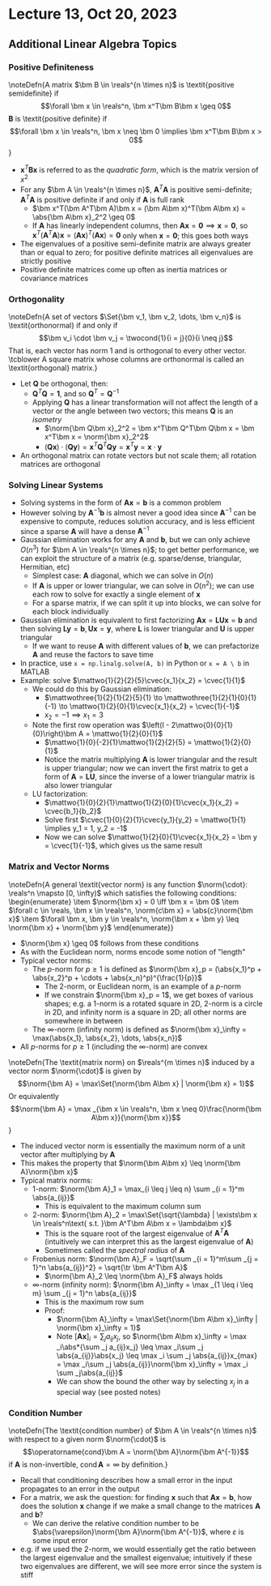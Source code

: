 # Lecture 13, Oct 20, 2023

## Additional Linear Algebra Topics

### Positive Definiteness

\noteDefn{A matrix $\bm B \in \reals^{n \times n}$ is \textit{positive semidefinite} if $$\forall \bm x \in \reals^n, \bm x^T\bm B\bm x \geq 0$$
$\bm B$ is \textit{positive definite} if $$\forall \bm x \in \reals^n, \bm x \neq \bm 0 \implies \bm x^T\bm B\bm x > 0$$}

* $\bm x^T\bm B\bm x$ is referred to as the *quadratic form*, which is the matrix version of $x^2$
* For any $\bm A \in \reals^{n \times n}$, $\bm A^T\bm A$ is positive semi-definite; $\bm A^T\bm A$ is positive definite if and only if $\bm A$ is full rank
	* $\bm x^T(\bm A^T\bm A)\bm x = (\bm A\bm x)^T(\bm A\bm x) = \abs{\bm A\bm x}_2^2 \geq 0$
	* If $\bm A$ has linearly independent columns, then $\bm A\bm x = \bm 0 \implies \bm x = \bm 0$, so $\bm x^T(\bm A^T\bm A)\bm x = (\bm A\bm x)^T(\bm A\bm x) = \bm 0$ only when $\bm x = \bm 0$; this goes both ways
* The eigenvalues of a positive semi-definite matrix are always greater than or equal to zero; for positive definite matrices all eigenvalues are strictly positive
* Positive definite matrices come up often as inertia matrices or covariance matrices

### Orthogonality

\noteDefn{A set of vectors $\Set{\bm v_1, \bm v_2, \dots, \bm v_n}$ is \textit{orthonormal} if and only if $$\bm v_i \cdot \bm v_j = \twocond{1}{i = j}{0}{i \neq j}$$
That is, each vector has norm 1 and is orthogonal to every other vector. \tcblower A square matrix whose columns are orthonormal is called an \textit{orthogonal} matrix.}

* Let $\bm Q$ be orthogonal, then:
	* $\bm Q^T\bm Q = \bm 1$, and so $\bm Q^T = \bm Q^{-1}$
	* Applying $\bm Q$ has a linear transformation will not affect the length of a vector or the angle between two vectors; this means $\bm Q$ is an *isometry*
		* $\norm{\bm Q\bm x}_2^2 = \bm x^T\bm Q^T\bm Q\bm x = \bm x^T\bm x = \norm{\bm x}_2^2$
		* $(\bm Q\bm x) \cdot (\bm Q\bm y) = \bm x^T\bm Q^T\bm Q\bm y = \bm x^T\bm y = \bm x \cdot \bm y$
* An orthogonal matrix can rotate vectors but not scale them; all rotation matrices are orthogonal

### Solving Linear Systems

* Solving systems in the form of $\bm A\bm x = \bm b$ is a common problem
* However solving by $\bm A^{-1}\bm b$ is almost never a good idea since $\bm A^{-1}$ can be expensive to compute, reduces solution accuracy, and is less efficient since a sparse $\bm A$ will have a dense $\bm A^{-1}$
* Gaussian elimination works for any $\bm A$ and $\bm b$, but we can only achieve $O(n^3)$ for $\bm A \in \reals^{n \times n}$; to get better performance, we can exploit the structure of a matrix (e.g. sparse/dense, triangular, Hermitian, etc)
	* Simplest case: $\bm A$ diagonal, which we can solve in $O(n)$
	* If $\bm A$ is upper or lower triangular, we can solve in $O(n^2)$; we can use each row to solve for exactly a single element of $\bm x$
	* For a sparse matrix, if we can split it up into blocks, we can solve for each block individually
* Gaussian elimination is equivalent to first factorizing $\bm A\bm x = \bm L\bm U\bm x = \bm b$ and then solving $\bm L\bm y = \bm b, \bm U\bm x = \bm y$, where $\bm L$ is lower triangular and $\bm U$ is upper triangular
	* If we want to reuse $\bm A$ with different values of $\bm b$, we can prefactorize $\bm A$ and reuse the factors to save time
* In practice, use `x = np.linalg.solve(A, b)` in Python or `x = A \ b` in MATLAB
* Example: solve $\mattwo{1}{2}{2}{5}\cvec{x_1}{x_2} = \cvec{1}{1}$
	* We could do this by Gaussian elimination:
		* $\mattwothree{1}{2}{1}{2}{5}{1} \to \mattwothree{1}{2}{1}{0}{1}{-1} \to \mattwo{1}{2}{0}{1}\cvec{x_1}{x_2} = \cvec{1}{-1}$
		* $x_2 = -1 \implies x_1 = 3$
	* Note the first row operation was $\left(I - 2\mattwo{0}{0}{1}{0}\right)\bm A = \mattwo{1}{2}{0}{1}$
		* $\mattwo{1}{0}{-2}{1}\mattwo{1}{2}{2}{5} = \mattwo{1}{2}{0}{1}$
		* Notice the matrix multiplying $\bm A$ is lower triangular and the result is upper triangular; now we can invert the first matrix to get a form of $\bm A = \bm L\bm U$, since the inverse of a lower triangular matrix is also lower triangular
	* LU factorization:
		* $\mattwo{1}{0}{2}{1}\mattwo{1}{2}{0}{1}\cvec{x_1}{x_2} = \cvec{b_1}{b_2}$
		* Solve first $\cvec{1}{0}{2}{1}\cvec{y_1}{y_2} = \mattwo{1}{1} \implies y_1 = 1, y_2 = -1$
		* Now we can solve $\mattwo{1}{2}{0}{1}\cvec{x_1}{x_2} = \bm y = \cvec{1}{-1}$, which gives us the same result

### Matrix and Vector Norms

\noteDefn{A general \textit{vector norm} is any function $\norm{\cdot}: \reals^n \mapsto [0, \infty)$ which satisfies the following conditions:
\begin{enumerate}
	\item $\norm{\bm x} = 0 \iff \bm x = \bm 0$
	\item $\forall c \in \reals, \bm x \in \reals^n, \norm{c\bm x} = \abs{c}\norm{\bm x}$
	\item $\forall \bm x, \bm y \in \reals^n, \norm{\bm x + \bm y} \leq \norm{\bm x} + \norm{\bm y}$
\end{enumerate}}

* $\norm{\bm x} \geq 0$ follows from these conditions
* As with the Euclidean norm, norms encode some notion of "length"
* Typical vector norms:
	* The $p$-norm for $p \geq 1$ is defined as $\norm{\bm x}_p = (\abs{x_1}^p + \abs{x_2}^p + \cdots + \abs{x_n}^p)^{\frac{1}{p}}$
		* The 2-norm, or Euclidean norm, is an example of a $p$-norm
		* If we constrain $\norm{\bm x}_p = 1$, we get boxes of various shapes; e.g. a 1-norm is a rotated square in 2D, 2-norm is a circle in 2D, and infinity norm is a square in 2D; all other norms are somewhere in between
	* The $\infty$-norm (infinity norm) is defined as $\norm{\bm x}_\infty = \max(\abs{x_1}, \abs{x_2}, \dots, \abs{x_n})$
* All $p$-norms for $p \geq 1$ (including the $\infty$-norm) are convex

\noteDefn{The \textit{matrix norm} on $\reals^{m \times n}$ induced by a vector norm $\norm{\cdot}$ is given by $$\norm{\bm A} = \max\Set{\norm{\bm A\bm x} | \norm{\bm x} = 1}$$
Or equivalently $$\norm{\bm A} = \max _{\bm x \in \reals^n, \bm x \neq 0}\frac{\norm{\bm A\bm x}}{\norm{\bm x}}$$}

* The induced vector norm is essentially the maximum norm of a unit vector after multiplying by $\bm A$
* This makes the property that $\norm{\bm A\bm x} \leq \norm{\bm A}\norm{\bm x}$
* Typical matrix norms:
	* 1-norm: $\norm{\bm A}_1 = \max_{i \leq j \leq n} \sum _{i = 1}^m \abs{a_{ij}}$
		* This is equivalent to the maximum column sum
	* 2-norm: $\norm{\bm A}_2 = \max\Set{\sqrt{\lambda} | \exists\bm x \in \reals^n\text{ s.t. }\bm A^T\bm A\bm x = \lambda\bm x}$
		* This is the square root of the largest eigenvalue of $\bm A^T\bm A$ (intuitively we can interpret this as the largest eigenvalue of $\bm A$)
		* Sometimes called the *spectral radius* of $\bm A$
	* Frobenius norm: $\norm{\bm A}_F = \sqrt{\sum _{i = 1}^m\sum _{j = 1}^n \abs{a_{ij}}^2} = \sqrt{\tr \bm A^T\bm A}$
		* $\norm{\bm A}_2 \leq \norm{\bm A}_F$ always holds
	* $\infty$-norm (infinity norm): $\norm{\bm A}_\infty = \max _{1 \leq i \leq m} \sum _{j = 1}^n \abs{a_{ij}}$
		* This is the maximum row sum
		* Proof:
			* $\norm{\bm A}_\infty = \max\Set{\norm{\bm A\bm x}_\infty | \norm{\bm x}_\infty = 1}$
			* Note $[\bm A\bm x]_i = \sum _j a_{ij}x_j$, so $\norm{\bm A\bm x}_\infty = \max _i\abs*{\sum _j a_{ij}x_j} \leq \max _i\sum _j \abs{a_{ij}}\abs{x_j} \leq \max _i \sum _j \abs{a_{ij}}x_{max} = \max _i\sum _j \abs{a_{ij}}\norm{\bm x}_\infty = \max _i \sum _j\abs{a_{ij}}$
			* We can show the bound the other way by selecting $x_j$ in a special way (see posted notes)

### Condition Number

\noteDefn{The \textit{condition number} of $\bm A \in \reals^{n \times n}$ with respect to a given norm $\norm{\cdot}$ is $$\operatorname{cond}\bm A = \norm{\bm A}\norm{\bm A^{-1}}$$ if $\bm A$ is non-invertible, $\operatorname{cond}\bm A = \infty$ by definition.}

* Recall that conditioning describes how a small error in the input propagates to an error in the output
* For a matrix, we ask the question: for finding $\bm x$ such that $\bm A\bm x = \bm b$, how does the solution $\bm x$ change if we make a small change to the matrices $\bm A$ and $\bm b$?
	* We can derive the relative condition number to be $\abs{\varepsilon}\norm{\bm A}\norm{\bm A^{-1}}$, where $\varepsilon$ is some input error
* e.g. if we used the 2-norm, we would essentially get the ratio between the largest eigenvalue and the smallest eigenvalue; intuitively if these two eigenvalues are different, we will see more error since the system is stiff

